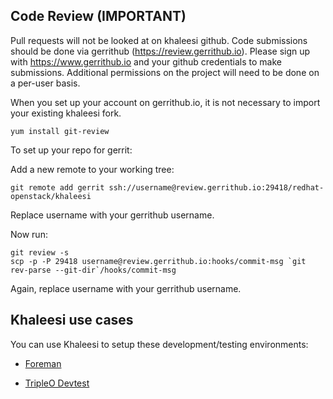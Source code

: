 Code Review (IMPORTANT)
-----------------------

Pull requests will not be looked at on khaleesi github. Code submissions should be done via gerrithub (https://review.gerrithub.io). Please sign up with https://www.gerrithub.io and your github credentials to make submissions. Additional permissions on the project will need to be done on a per-user basis.

When you set up your account on gerrithub.io, it is not necessary to import your existing khaleesi fork.

    yum install git-review

To set up your repo for gerrit:

Add a new remote to your working tree:

    git remote add gerrit ssh://username@review.gerrithub.io:29418/redhat-openstack/khaleesi

Replace username with your gerrithub username.

Now run:

    git review -s
    scp -p -P 29418 username@review.gerrithub.io:hooks/commit-msg `git rev-parse --git-dir`/hooks/commit-msg

Again, replace username with your gerrithub username.


Khaleesi use cases
------------------

You can use Khaleesi to setup these development/testing environments:

* [Foreman](https://github.com/redhat-openstack/khaleesi/blob/master/doc/foreman.md)

* [TripleO Devtest](https://github.com/redhat-openstack/khaleesi/blob/master/doc/tripleo_devtest.md)
